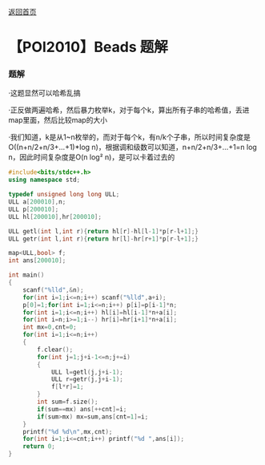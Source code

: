 [返回首页](https://EbolaEmperor.github.io)
# 【POI2010】Beads 题解

### 题解

·这题显然可以哈希乱搞

·正反做两遍哈希，然后暴力枚举k，对于每个k，算出所有子串的哈希值，丢进map里面，然后比较map的大小

·我们知道，k是从1~n枚举的，而对于每个k，有n/k个子串，所以时间复杂度是O((n+n/2+n/3+…+1)*log n)，根据调和级数可以知道，n+n/2+n/3+…+1=n log n，因此时间复杂度是O(n log² n)，是可以卡着过去的

```cpp
#include<bits/stdc++.h>
using namespace std;

typedef unsigned long long ULL;
ULL a[200010],n;
ULL p[200010];
ULL hl[200010],hr[200010];

ULL getl(int l,int r){return hl[r]-hl[l-1]*p[r-l+1];}
ULL getr(int l,int r){return hr[l]-hr[r+1]*p[r-l+1];}

map<ULL,bool> f;
int ans[200010];

int main()
{
	scanf("%lld",&n);
	for(int i=1;i<=n;i++) scanf("%lld",a+i);
	p[0]=1;for(int i=1;i<=n;i++) p[i]=p[i-1]*n;
	for(int i=1;i<=n;i++) hl[i]=hl[i-1]*n+a[i];
	for(int i=n;i>=1;i--) hr[i]=hr[i+1]*n+a[i];
	int mx=0,cnt=0;
	for(int i=1;i<=n;i++)
	{
		f.clear();
		for(int j=1;j+i-1<=n;j+=i)
		{
			ULL l=getl(j,j+i-1);
			ULL r=getr(j,j+i-1);
			f[l*r]=1;
		}
		int sum=f.size();
		if(sum==mx) ans[++cnt]=i;
		if(sum>mx) mx=sum,ans[cnt=1]=i;
	}
	printf("%d %d\n",mx,cnt);
	for(int i=1;i<=cnt;i++) printf("%d ",ans[i]);
	return 0;
}
```
